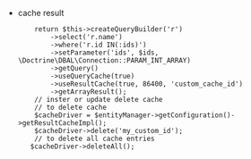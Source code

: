 - cache result

		  return $this->createQueryBuilder('r')
		      ->select('r.name')
		      ->where('r.id IN(:ids)')
		      ->setParameter('ids', $ids, \Doctrine\DBAL\Connection::PARAM_INT_ARRAY)
		      ->getQuery()
		      ->useQueryCache(true)
		      ->useResultCache(true, 86400, 'custom_cache_id')
		      ->getArrayResult();
		  // inster or update delete cache
		  // to delete cache
		  $cacheDriver = $entityManager->getConfiguration()->getResultCacheImpl();
		  $cacheDriver->delete('my_custom_id');
		  // to delete all cache entries
	  	 $cacheDriver->deleteAll();